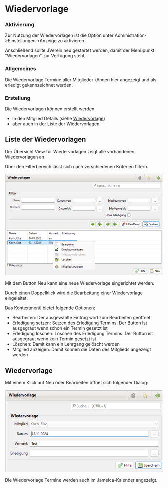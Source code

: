 # Wiedervorlage

### Aktivierung

Zur Nutzung der Wiedervorlagen ist die Option unter Administration->Einstellungen->Anzeige zu aktivieren.

Anschließend sollte JVerein neu gestartet werden, damit der Menüpunkt "Wiedervorlagen" zur Verfügung steht.

### Allgemeines

Die Wiedervorlage Termine aller Mitglieder können hier angezeigt und als erledigt gekennzeichnet werden.

### Erstellung

Die Wiedervorlagen können erstellt werden

* in den Mitglied Details (siehe [Wiedervorlage](content/wiedervorlage.md))
* aber auch in der Liste der Wiedervorlagen

## Liste der Wiedervorlagen

Der Übersicht View für Wiedervorlagen zeigt alle vorhandenen Wiedervorlagen an.

Über den Filterbereich lässt sich nach verschiedenen Kriterien filtern.

![](img/WiedervorlageListeView.png)

Mit dem Button Neu kann eine neue Wiedervorlage eingerichtet werden.

Durch einen Doppelklick wird die Bearbeitung einer Wiedervorlage eingeleitet.

Das Kontextmenü bietet folgende Optionen:

* Bearbeiten: Der ausgewählte Eintrag wird zum Bearbeiten geöffnet
* Erledigung setzen: Setzen des Erledigung Termins. Der Button ist ausgegraut wenn schon ein Termin gesetzt ist
* Erledigung löschen: Löschen des Erledigung Termins. Der Button ist ausgegraut wenn kein Termin gesetzt ist
* Löschen: Damit kann ein Lehrgang gelöscht werden
* Mitglied anzeigen: Damit können die Daten des Mitglieds angezeigt werden

## Wiedervorlage

Mit einem Klick auf Neu oder Bearbeiten öffnet sich folgender Dialog:

![](img/WiedervorlageView.png)

Die Wiedervorlage Termine werden auch im Jameica-Kalender angezeigt.
